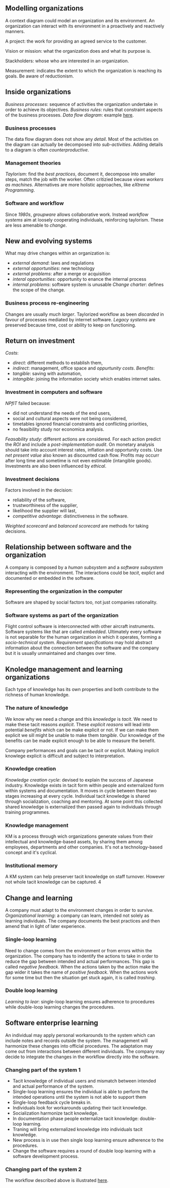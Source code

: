 ## Modelling organizations
A context diagram could model an organization and its environment. An organization can interact with its environment in a proactively and reactively manners.

A project: the work for providing an agreed service to the customer.

Vision or mission: what the organization does and what its purpose is.

Stackholders: whose who are interested in an organization.

Measurement: indicates the extent to which the organization is reaching its goals. Be aware of reductionism.

## Inside organizations
*Business processes*: sequence of activities the organization undertake in order to achieve its objectives.
*Business rules*: rules that constraint aspects of the business processes.
*Data flow diagram*: example [here](https://learn2.open.ac.uk/mod/oucontent/view.php?id=1363986&section=1.2).

### Business processes
The data flow diagram does not show any *detail*.
Most of the activities on the diagram can actually be decomposed into *sub-activities*.
Adding details to a diagram is often *counterproductive*.

### Management theories
*Taylorism*: find the *best practices*, document it, decompose into smaller steps, match the job with the worker.
Often critizied because *views workers as machines*.
Alternatives are more holistic approaches, like *eXtreme Programming*.

### Software and workflow
Since *1980s*, *groupware* allows collaborative work. Instead *workflow systems* aim at loosely cooperating individuals, reinforcing taylorism. These are less amenable to *change*.

## New and evolving systems
What may drive changes within an organization is:
- *external demand*: laws and regulations
- *external opportunities*: new technology
- *external problems*: after a merge or acquisition
- *interal opportunities*: opportunity to enance the internal process
- *internal problems*: software system is unusable
*Change charter*: defines the scope of the change.

### Business process re-engineering
Changes are usually *much larger*. Taylorized workflow as been *discarded* in favour of processes mediated by internet software.
*Legacy systems* are preserved because time, cost or ability to keep on functioning.

## Return on investment
*Costs*:
- *direct*: different methods to establish them,
- *indirect*: management, office space and *oppurtunity costs*.
*Benefits*:
- *tangible*: saving with automation,
- *intangible*: joining the information society which enables internet sales.

### Investment in computers and software
*NPfIT* failed because:
- did not understand the needs of the end users,
- social and cultural aspects were not being considered,
- timetables ignored financial constraints and conflicting priorities,
- no feasibility study nor economica analysis.

*Feasability study*: different actions are considered. For each action predict the *ROI* and include a *post-implementation audit*.
On monetary analysis should take into account interest rates, inflation and opportunity costs. Use *net present value* also known as discounted cash flow.
Profits may occurr after long time and sometime is not even estimable (intangible goods).
Investments are also been influenced by *ethical*.

### Investment decisions
Factors involved in the decision:
- reliability of the software,
- trustworthiness of the supplier,
- likelihood the supplier will last,
- *competitive advantage*: distinctiveness in the software.

*Weighted scorecard* and *balanced scorecard* are methods for taking decisions.

## Relationship between software and the organization
A company is composed by a *human subsystem* and a *software subsystem* interacting with the environment.
The interactions could be *tacit*, explict and documented or embedded in the software.

### Representing the organization in the computer
Software are shaped by social factors too, not just companies rationality.

### Software systems as part of the organization
Flight control software is interconnected with other aircraft instruments. Software systems like that are called *embedded*.
Ultimately every software is not separable for the human organization in which it operates, forming a *socio-technical system*.
*Requirement specifications* may hold abstract information about the connection between the software and the company but it is usually unmaintained and changes over time.

## Knoledge management and learning organizations
Each type of knowledge has its own properties and both contribute to the  richness of human knowledge.

### The nature of knowledge
We know why we need a change and this *knowledge* is *tacit*. We need to make these tacit reasons *explicit*. These *explicit reasons* will lead into potential *benefits* which can be make explicit or not. If we can make them explicit we sill might be unable to make them *tangible*. Our knowledge of the benefits can be made explicit enough to be able to measure the benefit.

Company performances and goals can be tacit or explicit. Making implicit knowlege explicit is difficult and subject to interpretation.

### Knowledge creation
*Knowledge creation cycle*: devised to explain the success of Japanese industry.
Knowledge exists in tacit form within people and externalized form within systems and documentation. It moves in cycle between these two stages increasing at every cycle.
Individual tacit knowledge is shared through socialization, coaching and mentoring.
At some point this collected shared knowledge is externalized then passed again to individuals through training programmes.

### Knowledge management
KM is a process through wich organizations generate values from their intellectual and knowledge-based assets, by sharing them among employees, departments and other companies.
It's not a technology-based concept and it's cyclical.

### Institutional memory
A KM system can help preserver tacit knowledge on staff turnover. However not whole tacit knowledge can be captured.
4
## Change and learning
A company must adapt to the environment changes in order to survive.
*Organizational learning*: a company can learn, intended not solely as learning individuals. The company documents the best practices and then amend that in light of later experience.

### Single-loop learning
Need to change comes from the environment or from errors within the organization. The company has to indentify the actions to take in order to reduce the gap between intended and actual performances. This gap is called *negative feedback*. When the actions taken by the action make the gap wider it takes the name of *positive feedback*. When the actions work for some time but then the situation get stuck again, it is called *trashing*.

### Double loop learning
*Learning to lear*: single-loop learning ensures adherence to procedures while double-loop learning changes the procedures.

## Software enterprise learning
An individual may apply personal workarounds to the system which can include notes and records outside the system.
The management will harmonize these changes into official procedures.
The adaptation may come out from interactions between different individuals.
The company may decide to integrate the changes in the workflow directly into the software.

### Changing part of the system 1
- Tacit knowledge of individual users and mismatch between intended and actual performance of the system.
- Single-loop learning ensures the individual is able to perform the intended operations until the system is not able to support them
- Single-loop feedback cycle breaks in.
- Individuals look for workarounds updating their tacit knowledge.
- Socialization harmonize tacit knowledge.
- In documentation phase people externalize tacit knowledge: double-loop learning.
- Traning will bring externalized knowledge into individuals tacit knowledge.
- New process is in use then single loop learning ensure adherence to the procedures.
- Change the software requires a round of double loop learning with a software development process.

### Changing part of the system 2
The workflow described above is illustrated [here](https://learn2.open.ac.uk/mod/oucontent/view.php?id=1363986&section=1.8.2).
